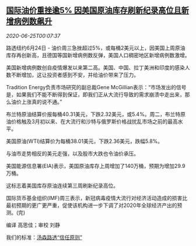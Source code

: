 <!--1593044595000-->
[国际油价重挫逾5% 因美国原油库存刷新纪录高位且新增病例数飙升](https://cn.reuters.com/article/global-oil-drv-0625-idCNKBS23W00L)
------

<div><i>2020-06-25T00:07:37</i></div><div class="StandardArticleBody_body"><p>路透纽约6月24日 - 油价周三急挫超过5%，或每桶2美元以上，因美国上周原油库存再创新高，且德国等国新增病例数反弹，美国人口稠密地区新增病例数激增。 </p><p>美国新增病例数创自疫情爆发以来第二高。美国、中国、拉丁美洲和印度的感染人数不断增加，这让投资者感到不安，并给油价带来了压力。 </p><p>Tradition Energy负责市场研究的副总裁Gene McGillian表示：“市场发出的信号是，如果我们不能不断得到保证，即我们正从大流行导致的需求崩溃中走出来，那么油价上涨真的说不通。” </p><p>布兰特原油结算价报每桶40.31美元，下跌2.32美元，或5.4%。周二，布兰特原油价格触及3月初以来、在大流行和沙特与俄罗斯价格战扰乱市场之前的最高水平。 </p><p>美国原油(WTI)结算价为每桶38.01美元，下跌2.36美元，跌幅5.8%。 </p><p>与油市走势相反的美元走强，以及股市大跌也令油价承压。 </p><p>美国能源信息署(EIA)表示，美国原油库存上周增加了140万桶，预期为增加29.9万桶。 </p><p>这标志着美国库存原油连续第三周刷新纪录高位。 </p><p>国际货币基金组织(IMF)周三表示，新冠病毒疫情大流行对经济活动造成的损害比最初预期的更广更严重，促使该机构进一步下调了对2020年全球经济产出的预测。(完)     </p><div class="Attribution_container"><div class="Attribution_attribution"><p class="Attribution_content">编译 高思佳；审校 刘静</p></div></div><div class="StandardArticleBody_trustBadgeContainer"><span class="StandardArticleBody_trustBadgeTitle">我们的标准：</span><span class="trustBadgeUrl"><a href="https://www.thomsonreuters.cn/content/dam/openweb/documents/pdf/china/brochures/about-us-1.pdf">汤森路透“信任原则”</a></span></div></div>
